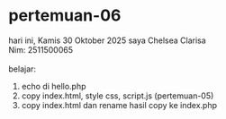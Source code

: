 # pertemuan-06

hari ini, Kamis 30 Oktober 2025
saya Chelsea Clarisa<br>
Nim: 2511500065<br>
<br>
belajar:<br>
<ol>
    <li>echo di hello.php</li>
    <li>copy index.html, style css, script.js (pertemuan-05)</li>
    <li>copy index.html dan rename hasil copy ke index.php</li>
</ol>
